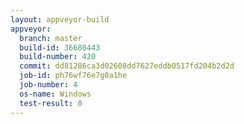 ```yaml
---
layout: appveyor-build
appveyor:
  branch: master
  build-id: 36680443
  build-number: 420
  commit: dd81286ca3d02608dd7627eddb0517fd204b2d2d
  job-id: ph76wf76e7g0a1he
  job-number: 4
  os-name: Windows
  test-result: 0
---
```

